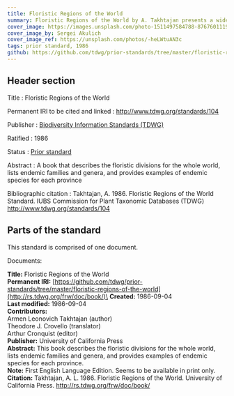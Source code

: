 ```yaml
---
title: Floristic Regions of the World
summary: Floristic Regions of the World by A. Takhtajan presents a widely accepted schema of biogeographical areas defined by environmental factors and floristic composition. It is a hierarchical schema that recognizes six floristic kingdoms, 35 floristic regions and 152 floristic provinces.
cover_image: https://images.unsplash.com/photo-1511497584788-876760111969
cover_image_by: Sergei Akulich
cover_image_ref: https://unsplash.com/photos/-heLWtuAN3c
tags: prior standard, 1986
github: https://github.com/tdwg/prior-standards/tree/master/floristic-regions-of-the-world
---
```


## Header section

Title
: Floristic Regions of the World

Permanent IRI to be cited and linked
: <http://www.tdwg.org/standards/104>

Publisher
: [Biodiversity Information Standards (TDWG)](https://www.tdwg.org/)

Ratified
: 1986

Status
: [Prior standard](https://www.tdwg.org/standards/status-and-categories/)

Abstract
: A book that describes the floristic divisions for the whole world, lists endemic families and genera, and provides examples of endemic species for each province

Bibliographic citation
: Takhtajan, A. 1986. Floristic Regions of the World Standard. IUBS Commission for Plant Taxonomic Databases (TDWG) http://www.tdwg.org/standards/104

## Parts of the standard

This standard is comprised of one document. 

Documents:

**Title:** Floristic Regions of the World\
**Permanent IRI:** [https://github.com/tdwg/prior-standards/tree/master/floristic-regions-of-the-world](http://rs.tdwg.org/frw/doc/book/)\
**Created:** 1986-09-04\
**Last modified:** 1986-09-04\
**Contributors:**\
Armen Leonovich Takhtajan (author)\
Theodore J. Crovello (translator)\
Arthur Cronquist (editor)\
**Publisher:** University of California Press \
**Abstract:** This book describes the floristic divisions for the whole world, lists endemic families and genera, and provides examples of endemic species for each province.\
**Note:** First English Language Edition. Seems to be available in print only.\
**Citation:** Takhtajan, A. L. 1986. Floristic Regions of the World. University of California Press. http://rs.tdwg.org/frw/doc/book/

